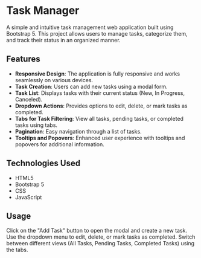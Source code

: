 # Task Manager

A simple and intuitive task management web application built using Bootstrap 5. This project allows users to manage tasks, categorize them, and track their status in an organized manner.

## Features

- **Responsive Design**: The application is fully responsive and works seamlessly on various devices.
- **Task Creation**: Users can add new tasks using a modal form.
- **Task List**: Displays tasks with their current status (New, In Progress, Canceled).
- **Dropdown Actions**: Provides options to edit, delete, or mark tasks as completed.
- **Tabs for Task Filtering**: View all tasks, pending tasks, or completed tasks using tabs.
- **Pagination**: Easy navigation through a list of tasks.
- **Tooltips and Popovers**: Enhanced user experience with tooltips and popovers for additional information.

## Technologies Used

- HTML5
- Bootstrap 5
- CSS
- JavaScript

## Usage
Click on the "Add Task" button to open the modal and create a new task.
Use the dropdown menu to edit, delete, or mark tasks as completed.
Switch between different views (All Tasks, Pending Tasks, Completed Tasks) using the tabs.
